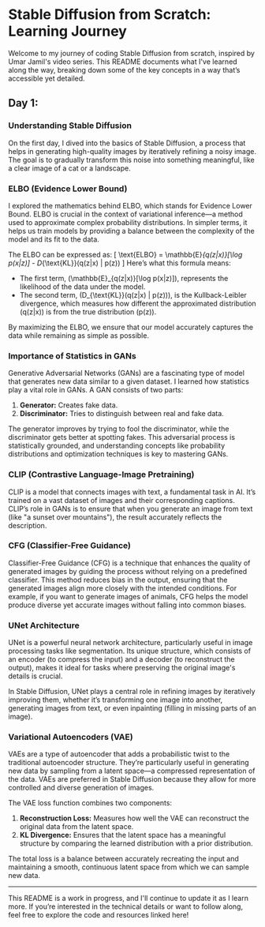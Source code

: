 # Stable Diffusion from Scratch: Learning Journey

Welcome to my journey of coding Stable Diffusion from scratch, inspired by Umar Jamil's video series. This README documents what I've learned along the way, breaking down some of the key concepts in a way that’s accessible yet detailed.

## Day 1:

### Understanding Stable Diffusion
On the first day, I dived into the basics of Stable Diffusion, a process that helps in generating high-quality images by iteratively refining a noisy image. The goal is to gradually transform this noise into something meaningful, like a clear image of a cat or a landscape.

### ELBO (Evidence Lower Bound)
I explored the mathematics behind ELBO, which stands for Evidence Lower Bound. ELBO is crucial in the context of variational inference—a method used to approximate complex probability distributions. In simpler terms, it helps us train models by providing a balance between the complexity of the model and its fit to the data.

The ELBO can be expressed as:
\[
\text{ELBO} = \mathbb{E}_{q(z|x)}[\log p(x|z)] - D_{\text{KL}}(q(z|x) \| p(z))
\]
Here’s what this formula means:
- The first term, \(\mathbb{E}_{q(z|x)}[\log p(x|z)]\), represents the likelihood of the data under the model.
- The second term, \(D_{\text{KL}}(q(z|x) \| p(z))\), is the Kullback-Leibler divergence, which measures how different the approximated distribution \(q(z|x)\) is from the true distribution \(p(z)\).

By maximizing the ELBO, we ensure that our model accurately captures the data while remaining as simple as possible.

### Importance of Statistics in GANs
Generative Adversarial Networks (GANs) are a fascinating type of model that generates new data similar to a given dataset. I learned how statistics play a vital role in GANs. A GAN consists of two parts:
1. **Generator:** Creates fake data.
2. **Discriminator:** Tries to distinguish between real  and fake data.

The generator improves by trying to fool the discriminator, while the discriminator gets better at spotting fakes. This adversarial process is statistically grounded, and understanding concepts like probability distributions and optimization techniques is key to mastering GANs.

### CLIP (Contrastive Language-Image Pretraining)
CLIP is a model that connects images with text, a fundamental task in AI. It’s trained on a vast dataset of images and their corresponding captions. CLIP’s role in GANs is to ensure that when you generate an image from text (like "a sunset over mountains"), the result accurately reflects the description.

### CFG (Classifier-Free Guidance)
Classifier-Free Guidance (CFG) is a technique that enhances the quality of generated images by guiding the process without relying on a predefined classifier. This method reduces bias in the output, ensuring that the generated images align more closely with the intended conditions. For example, if you want to generate images of animals, CFG helps the model produce diverse yet accurate images without falling into common biases.

### UNet Architecture
UNet is a powerful neural network architecture, particularly useful in image processing tasks like segmentation. Its unique structure, which consists of an encoder (to compress the input) and a decoder (to reconstruct the output), makes it ideal for tasks where preserving the original image's details is crucial.

In Stable Diffusion, UNet plays a central role in refining images by iteratively improving them, whether it’s transforming one image into another, generating images from text, or even inpainting (filling in missing parts of an image).

### Variational Autoencoders (VAE)
VAEs are a type of autoencoder that adds a probabilistic twist to the traditional autoencoder structure. They’re particularly useful in generating new data by sampling from a latent space—a compressed representation of the data. VAEs are preferred in Stable Diffusion because they allow for more controlled and diverse generation of images.

The VAE loss function combines two components:
1. **Reconstruction Loss:** Measures how well the VAE can reconstruct the original data from the latent space.
2. **KL Divergence:** Ensures that the latent space has a meaningful structure by comparing the learned distribution with a prior distribution.

The total loss is a balance between accurately recreating the input and maintaining a smooth, continuous latent space from which we can sample new data.

---

This README is a work in progress, and I'll continue to update it as I learn more. If you’re interested in the technical details or want to follow along, feel free to explore the code and resources linked here!

